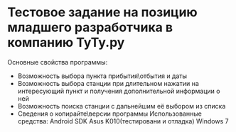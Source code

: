 # Тестовое задание на позицию младшего разработчика в компанию ТуТу.ру

Основные свойства программы:
- Возможность выбора пункта прибытия\отбытия и даты
- Возможность выбора станции при длительном нажатии на интересующий пункт и получения дополнительной информации о ней
- Возможность поиска станции с дальнейшим её выбором из списка
- Сведения о копирайте\версии программы
Использованные средства:
Android SDK
Asus K010(тестировани и отладка)
Windows 7
